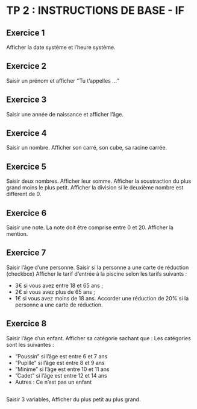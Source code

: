 # TP 2 : INSTRUCTIONS DE BASE - IF

## Exercice 1
Afficher la date système et l’heure système.

## Exercice 2
Saisir un prénom et afficher ‘’Tu t’appelles …’’

## Exercice 3
Saisir une année de naissance et afficher l’âge.

## Exercice 4
Saisir un nombre. Afficher son carré, son cube, sa racine carrée.

## Exercice 5
Saisir deux nombres. Afficher leur somme. Afficher la soustraction du plus grand moins le plus petit.
Afficher la division si le deuxième nombre est différent de 0.

## Exercice 6
Saisir une note. La note doit être comprise entre 0 et 20. Afficher la mention.

## Exercice 7
Saisir l’âge d’une personne. Saisir si la personne a une carte de réduction (checkbox)
Afficher le tarif d’entrée à la piscine selon les tarifs suivants : 
- 3€ si vous avez entre 18 et 65 ans ;
- 2€ si vous avez plus de 65 ans ;
- 1€ si vous avez moins de 18 ans.
Accorder une réduction de 20% si la personne a une carte de réduction.

## Exercice 8
Saisir l’âge d’un enfant.
Afficher sa catégorie sachant que : 
Les catégories sont les suivantes :
- ”Poussin” si l’âge est entre 6 et 7 ans 
- ”Pupille” si l’âge est entre 8 et 9 ans 
- ”Minime” si l’âge est entre 10 et 11 ans 
- ”Cadet” si l’âge est entre 12 et 14 ans
- Autres : Ce n’est pas un enfant

## <Devoir>
Saisir 3 variables, Afficher du plus petit au plus grand.


